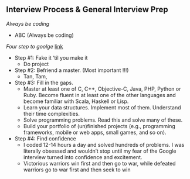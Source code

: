 ## Interview Process & General Interview Prep
*Always be coding*
- ABC (Always be coding)

*Four step to goolge*
[link](https://medium.com/always-be-coding/four-steps-to-google-without-a-degree-8f381aa6bd5e)
- Step #1: Fake it ‘til you make it 
    + Do project
- Step #2: Befriend a master. (Most important !!!)
    + Tan, Tam, 
- Step #3: Fill in the gaps.
    + Master at least one of C, C++, Objective-C, Java, PHP, Python or Ruby. Become fluent in at least one of the other languages and become familiar with Scala, Haskell or Lisp.
    + Learn your data structures. Implement most of them. Understand their time complexities.
    + Solve programming problems. Read this and solve many of these.
    + Build your portfolio of (un)finished projects (e.g., programming frameworks, mobile or web apps, small games, and so on).
- Step #4: Find confidence
    + I coded 12-14 hours a day and solved hundreds of problems. I was literally obsessed and wouldn’t stop until my fear of the Google interview turned into confidence and excitement.
    + Victorious warriors win first and then go to war, while defeated warriors go to war first and then seek to win
